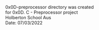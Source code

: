 0x0D-preprocessor directory was created  
for 0x0D. C - Preprocessor project  
Holberton School Aus  
Date: 07/03/2022  

